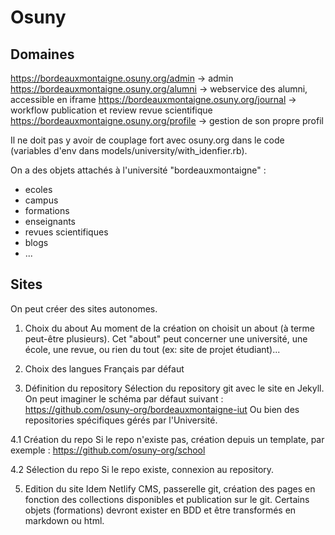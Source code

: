 # Osuny

## Domaines

https://bordeauxmontaigne.osuny.org/admin -> admin
https://bordeauxmontaigne.osuny.org/alumni -> webservice des alumni, accessible en iframe
https://bordeauxmontaigne.osuny.org/journal -> workflow publication et review revue scientifique
https://bordeauxmontaigne.osuny.org/profile -> gestion de son propre profil


Il ne doit pas y avoir de couplage fort avec osuny.org dans le code (variables d'env dans models/university/with_idenfier.rb).

On a des objets attachés à l'université "bordeauxmontaigne" :
- ecoles
- campus
- formations
- enseignants
- revues scientifiques
- blogs
- ...

## Sites

On peut créer des sites autonomes.

1. Choix du about
Au moment de la création on choisit un about (à terme peut-être plusieurs).
Cet "about" peut concerner une université, une école, une revue, ou rien du tout (ex: site de projet étudiant)...

2. Choix des langues
Français par défaut

3. Définition du repository
Sélection du repository git avec le site en Jekyll.
On peut imaginer le schéma par défaut suivant :
https://github.com/osuny-org/bordeauxmontaigne-iut
Ou bien des repositories spécifiques gérés par l'Université.

4.1 Création du repo
Si le repo n'existe pas, création depuis un template, par exemple :
https://github.com/osuny-org/school

4.2 Sélection du repo
Si le repo existe, connexion au repository.

5. Edition du site
Idem Netlify CMS, passerelle git, création des pages en fonction des collections disponibles et publication sur le git. Certains objets (formations) devront exister en BDD et être transformés en markdown ou html.
